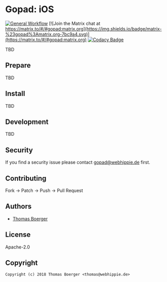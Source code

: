 # Gopad: iOS

[![General Workflow](https://github.com/gopad/gopad-ios/actions/workflows/general.yml/badge.svg)](https://github.com/gopad/gopad-ios/actions/workflows/general.yml) [![Join the Matrix chat at https://matrix.to/#/#gopad:matrix.org](https://img.shields.io/badge/matrix-%23gopad%3Amatrix.org-7bc9a4.svg)](https://matrix.to/#/#gopad:matrix.org) [![Codacy Badge](https://app.codacy.com/project/badge/Grade/414bd2346a7840a6a63e08110634fec9)](https://app.codacy.com/gh/gopad/gopad-ios/dashboard?utm_source=gh&utm_medium=referral&utm_content=&utm_campaign=Badge_grade)

TBD

## Prepare

TBD

## Install

TBD

## Development

TBD

## Security

If you find a security issue please contact
[gopad@webhippie.de](mailto:gopad@webhippie.de) first.

## Contributing

Fork -> Patch -> Push -> Pull Request

## Authors

-   [Thomas Boerger](https://github.com/tboerger)

## License

Apache-2.0

## Copyright

```console
Copyright (c) 2018 Thomas Boerger <thomas@webhippie.de>
```
